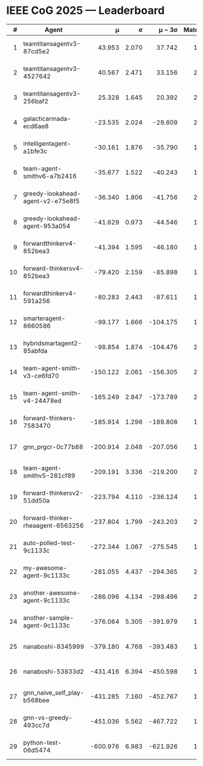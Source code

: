 # IEEE CoG 2025 — Leaderboard

| # | Agent | μ | σ | μ − 3σ | Matches | Updated |
|---:|---|---:|---:|---:|---:|---|
| 1 | teamtitansagentv3-87cd5e2 | 43.953 | 2.070 | 37.742 | 1932 | 2025-08-18 04:07 |
| 2 | teamtitansagentv3-4527642 | 40.567 | 2.471 | 33.156 | 2200 | 2025-08-18 04:07 |
| 3 | teamtitansagentv3-256baf2 | 25.328 | 1.645 | 20.392 | 2152 | 2025-08-18 04:07 |
| 4 | galacticarmada-ecd6ae8 | -23.535 | 2.024 | -29.609 | 2380 | 2025-08-18 04:07 |
| 5 | intelligentagent-a1bfe3c | -30.161 | 1.876 | -35.790 | 1631 | 2025-08-18 04:07 |
| 6 | team-agent-smithv6-a7b2416 | -35.677 | 1.522 | -40.243 | 1980 | 2025-08-18 04:07 |
| 7 | greedy-lookahead-agent-v2-e75e8f5 | -36.340 | 1.806 | -41.756 | 2256 | 2025-08-18 04:07 |
| 8 | greedy-lookahead-agent-953a054 | -41.629 | 0.973 | -44.546 | 1936 | 2025-08-18 04:07 |
| 9 | forwardthinkerv4-852bea3 | -41.394 | 1.595 | -46.180 | 1644 | 2025-08-18 04:07 |
| 10 | forward-thinkersv4-852bea3 | -79.420 | 2.159 | -85.898 | 1645 | 2025-08-18 04:07 |
| 11 | forwardthinkerv4-591a256 | -80.283 | 2.443 | -87.611 | 1978 | 2025-08-18 04:07 |
| 12 | smarteragent-8660586 | -99.177 | 1.666 | -104.175 | 1903 | 2025-08-18 04:07 |
| 13 | hybridsmartagent2-85abfda | -98.854 | 1.874 | -104.476 | 2061 | 2025-08-18 04:07 |
| 14 | team-agent-smith-v3-ce6fd70 | -150.122 | 2.061 | -156.305 | 2320 | 2025-08-18 04:07 |
| 15 | team-agent-smith-v4-24478ed | -165.249 | 2.847 | -173.789 | 2200 | 2025-08-18 04:07 |
| 16 | forward-thinkers-7583470 | -185.914 | 1.298 | -189.808 | 1820 | 2025-08-18 04:07 |
| 17 | gnn_prgcr-0c77b88 | -200.914 | 2.048 | -207.056 | 1970 | 2025-08-18 04:07 |
| 18 | team-agent-smithv5-281cf89 | -209.191 | 3.336 | -219.200 | 2100 | 2025-08-18 04:07 |
| 19 | forward-thinkersv2-51dd50a | -223.794 | 4.110 | -236.124 | 1956 | 2025-08-18 04:07 |
| 20 | forward-thinker-rheaagent-6563256 | -237.804 | 1.799 | -243.203 | 2176 | 2025-08-18 04:07 |
| 21 | auto-polled-test-9c1133c | -272.344 | 1.067 | -275.545 | 1780 | 2025-08-18 04:07 |
| 22 | my-awesome-agent-9c1133c | -281.055 | 4.437 | -294.365 | 2360 | 2025-08-18 04:07 |
| 23 | another-awesome-agent-9c1133c | -286.096 | 4.134 | -298.496 | 2220 | 2025-08-18 04:07 |
| 24 | another-sample-agent-9c1133c | -376.064 | 5.305 | -391.979 | 1900 | 2025-08-18 04:07 |
| 25 | nanaboshi-8345999 | -379.180 | 4.768 | -393.483 | 1920 | 2025-08-18 04:07 |
| 26 | nanaboshi-53833d2 | -431.416 | 6.394 | -450.598 | 1780 | 2025-08-18 04:07 |
| 27 | gnn_naive_self_play-b568bee | -431.285 | 7.160 | -452.767 | 1760 | 2025-08-18 04:07 |
| 28 | gnn-vs-greedy-493cc7d | -451.036 | 5.562 | -467.722 | 1760 | 2025-08-18 04:07 |
| 29 | python-test-06d5474 | -600.976 | 6.983 | -621.926 | 1710 | 2025-08-18 04:07 |
